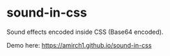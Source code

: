 # sound-in-css
Sound effects encoded inside CSS (Base64 encoded).

Demo here: https://amirch1.github.io/sound-in-css
